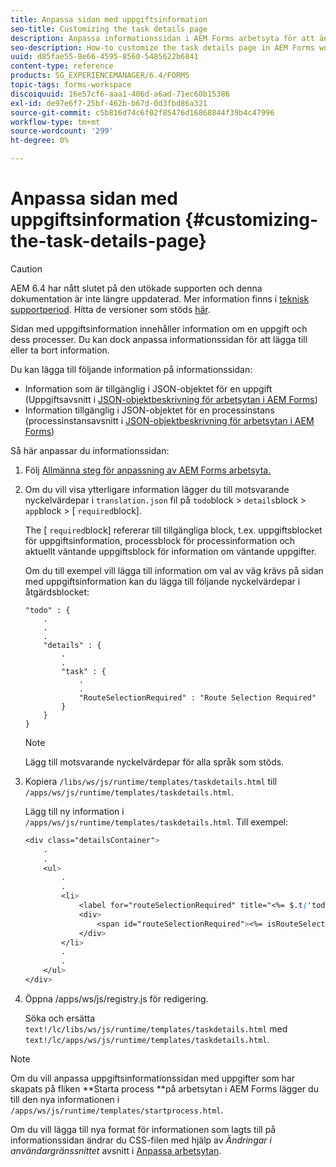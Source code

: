 ```yaml
---
title: Anpassa sidan med uppgiftsinformation
seo-title: Customizing the task details page
description: Anpassa informationssidan i AEM Forms arbetsyta för att ändra standardinformationen som visas för en uppgift.
seo-description: How-to customize the task details page in AEM Forms workspace to modify the default information displayed about a task.
uuid: d85fae55-8e66-4595-8560-5485622b6841
content-type: reference
products: SG_EXPERIENCEMANAGER/6.4/FORMS
topic-tags: forms-workspace
discoiquuid: 16e57cf6-aaa1-406d-a6ad-71ec60b15386
exl-id: de97e6f7-25bf-462b-b67d-0d3fbd86a321
source-git-commit: c5b816d74c6f02f85476d16868844f39b4c47996
workflow-type: tm+mt
source-wordcount: '299'
ht-degree: 0%

---
```


# Anpassa sidan med uppgiftsinformation {#customizing-the-task-details-page}

>[!CAUTION]
>
>AEM 6.4 har nått slutet på den utökade supporten och denna dokumentation är inte längre uppdaterad. Mer information finns i [teknisk supportperiod](https://helpx.adobe.com/support/programs/eol-matrix.html). Hitta de versioner som stöds [här](https://experienceleague.adobe.com/docs/).

Sidan med uppgiftsinformation innehåller information om en uppgift och dess processer. Du kan dock anpassa informationssidan för att lägga till eller ta bort information.

Du kan lägga till följande information på informationssidan:

* Information som är tillgänglig i JSON-objektet för en uppgift (Uppgiftsavsnitt i [JSON-objektbeskrivning för arbetsytan i AEM Forms](/help/forms/using/html-workspace-json-object-description.md))
* Information tillgänglig i JSON-objektet för en processinstans (processinstansavsnitt i [JSON-objektbeskrivning för arbetsytan i AEM Forms](/help/forms/using/html-workspace-json-object-description.md))

Så här anpassar du informationssidan:

1. Följ [Allmänna steg för anpassning av AEM Forms arbetsyta.](/help/forms/using/generic-steps-html-workspace-customization.md)
1. Om du vill visa ytterligare information lägger du till motsvarande nyckelvärdepar i `translation.json` fil på `todo`block > `details`block > `app`block > [ `required`block].

   The [ `required`block] refererar till tillgängliga block, t.ex. uppgiftsblocket för uppgiftsinformation, processblock för processinformation och aktuellt väntande uppgiftsblock för information om väntande uppgifter.

   Om du till exempel vill lägga till information om val av väg krävs på sidan med uppgiftsinformation kan du lägga till följande nyckelvärdepar i åtgärdsblocket:

   ```
   "todo" : {
       .
       .
       .
       "details" : {
           .
           .
           "task" : {
               .
               .
               "RouteSelectionRequired" : "Route Selection Required"
           }
       }
   }
   ```

   >[!NOTE]
   >
   >Lägg till motsvarande nyckelvärdepar för alla språk som stöds.

1. Kopiera `/libs/ws/js/runtime/templates/taskdetails.html` till `/apps/ws/js/runtime/templates/taskdetails.html`.

   Lägg till ny information i `/apps/ws/js/runtime/templates/taskdetails.html`. Till exempel:

   ```css
   <div class="detailsContainer">
       .
       .
       <ul>
           .
           .
           <li>
               <label for="routeSelectionRequired" title="<%= $.t('todo.details.task.RouteSelectionRequired')%>"><%= $.t('todo.details.task.RouteSelectionRequired')%></label>
               <div>
                   <span id="routeSelectionRequired"><%= isRouteSelectionRequired != null ? isRouteSelectionRequired : ''%></span>
               </div>
           </li>
           .
           .
       </ul>
   </div>
   ```

1. Öppna /apps/ws/js/registry.js för redigering.

   Söka och ersätta `text!/lc/libs/ws/js/runtime/templates/taskdetails.html` med `text!/lc/apps/ws/js/runtime/templates/taskdetails.html`.

>[!NOTE]
>
>Om du vill anpassa uppgiftsinformationssidan med uppgifter som har skapats på fliken **Starta process **på arbetsytan i AEM Forms lägger du till den nya informationen i `/apps/ws/js/runtime/templates/startprocess.html`.
>
>Om du vill lägga till nya format för informationen som lagts till på informationssidan ändrar du CSS-filen med hjälp av *Ändringar i användargränssnittet* avsnitt i [Anpassa arbetsytan](/help/forms/using/changing-locale-user-interface.md).
